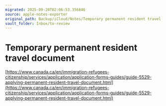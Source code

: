 ```yaml
---
migrated: 2025-09-20T02:06:53.356846
source: apple-notes-exporter
original_path: Backup/iCloud/Notes/Temporary permanent resident travel document.md
vault_folder: Inbox/to-review
---
```

# Temporary permanent resident travel document
[https://www.canada.ca/en/immigration-refugees-citizenship/services/application/application-forms-guides/guide-5529-applying-permanent-resident-travel-document.html](https://www.canada.ca/en/immigration-refugees-citizenship/services/application/application-forms-guides/guide-5529-applying-permanent-resident-travel-document.html)

